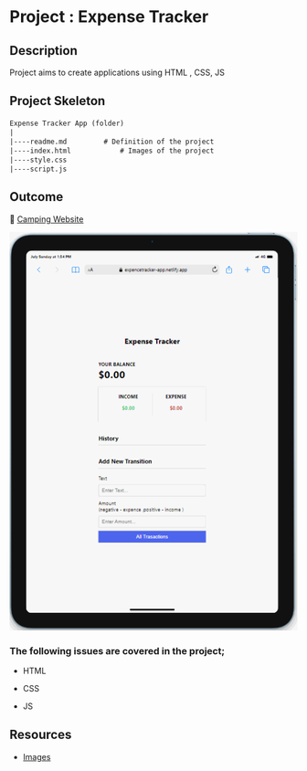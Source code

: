 # Project : Expense Tracker

## Description

Project aims to create applications using HTML , CSS, JS

## Project Skeleton

```
Expense Tracker App (folder)
|
|----readme.md         # Definition of the project
|----index.html            # Images of the project
|----style.css
|----script.js

```

## Outcome

🔗 [Camping Website](https://expencetracker-app.netlify.app)

![Project  Snapshot](./tracker.gif)

### The following issues are covered in the project;

- HTML

- CSS

- JS

## Resources

- [Images](./Mobile.png)
